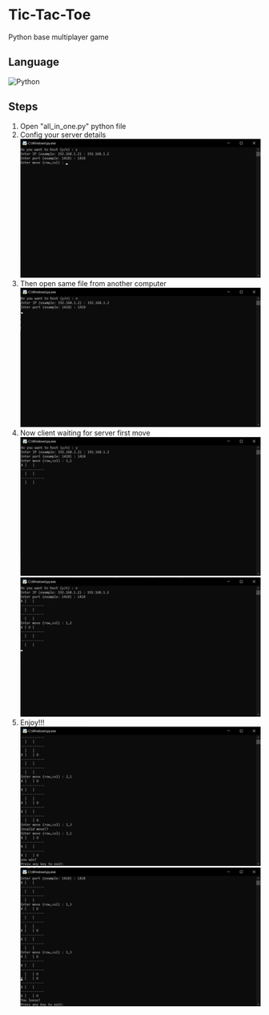 # Tic-Tac-Toe
Python base multiplayer game

## Language

![Python](https://skills.thijs.gg/icons?i=python)

## Steps
1. Open "all_in_one.py" python file
2. Config your server details
![This is an image](https://github.com/RanushMithila/Tic-Tac-Toe/blob/main/src/server.png)
3. Then open same file from another computer
![This is an image](https://github.com/RanushMithila/Tic-Tac-Toe/blob/main/src/client.png)
4. Now client waiting for server first move
![This is an image](https://github.com/RanushMithila/Tic-Tac-Toe/blob/main/src/server%20first%20move.png)
![This is an image](https://github.com/RanushMithila/Tic-Tac-Toe/blob/main/src/client%20first%20move.png)
5. Enjoy!!!
![This is an image](https://github.com/RanushMithila/Tic-Tac-Toe/blob/main/src/server%20win.png)
![This is an image](https://github.com/RanushMithila/Tic-Tac-Toe/blob/main/src/client%20loose.png)
